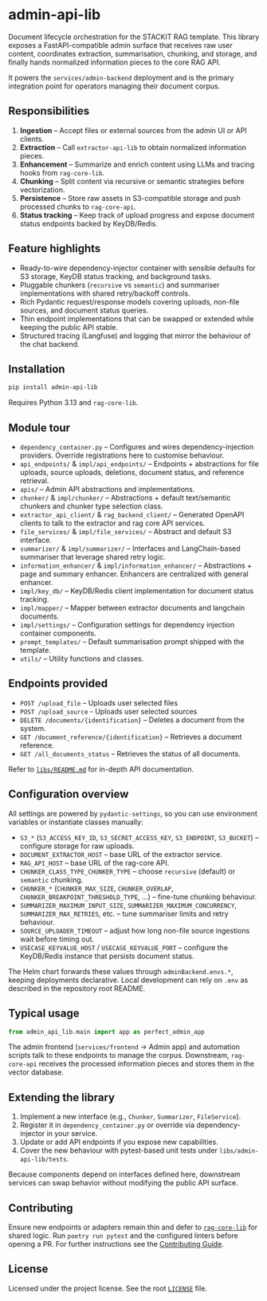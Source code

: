 # admin-api-lib

Document lifecycle orchestration for the STACKIT RAG template. This library exposes a FastAPI-compatible admin surface that receives raw user content, coordinates extraction, summarisation, chunking, and storage, and finally hands normalized information pieces to the core RAG API.

It powers the `services/admin-backend` deployment and is the primary integration point for operators managing their document corpus.

## Responsibilities

1. **Ingestion** – Accept files or external sources from the admin UI or API clients.
2. **Extraction** – Call `extractor-api-lib` to obtain normalized information pieces.
3. **Enhancement** – Summarize and enrich content using LLMs and tracing hooks from `rag-core-lib`.
4. **Chunking** – Split content via recursive or semantic strategies before vectorization.
5. **Persistence** – Store raw assets in S3-compatible storage and push processed chunks to `rag-core-api`.
6. **Status tracking** – Keep track of upload progress and expose document status endpoints backed by KeyDB/Redis.

## Feature highlights

- Ready-to-wire dependency-injector container with sensible defaults for S3 storage, KeyDB status tracking, and background tasks.
- Pluggable chunkers (`recursive` vs `semantic`) and summariser implementations with shared retry/backoff controls.
- Rich Pydantic request/response models covering uploads, non-file sources, and document status queries.
- Thin endpoint implementations that can be swapped or extended while keeping the public API stable.
- Structured tracing (Langfuse) and logging that mirror the behaviour of the chat backend.

## Installation

```bash
pip install admin-api-lib
```

Requires Python 3.13 and `rag-core-lib`.

## Module tour

- `dependency_container.py` – Configures and wires dependency-injection providers. Override registrations here to customise behaviour.
- `api_endpoints/` & `impl/api_endpoints/` – Endpoints + abstractions for file uploads, source uploads, deletions, document status, and reference retrieval.
- `apis/` – Admin API abstractions and implementations.
- `chunker/` & `impl/chunker/` – Abstractions + default text/semantic chunkers and chunker type selection class.
- `extractor_api_client/` & `rag_backend_client/` – Generated OpenAPI clients to talk to the extractor and rag core API services.
- `file_services/` & `impl/file_services/` – Abstract and default S3 interface.
- `summarizer/` & `impl/summarizer/` – Interfaces and LangChain-based summariser that leverage shared retry logic.
- `information_enhancer/` & `impl/information_enhancer/` – Abstractions + page and summary enhancer. Enhancers are centralized with general enhancer.
- `impl/key_db/` – KeyDB/Redis client implementation for document status tracking.
- `impl/mapper/` – Mapper between extractor documents and langchain documents.
- `impl/settings/` – Configuration settings for dependency injection container components.
- `prompt_templates/` – Default summarisation prompt shipped with the template.
- `utils/` – Utility functions and classes.

## Endpoints provided

- `POST /upload_file` – Uploads user selected files
- `POST /upload_source` - Uploads user selected sources
- `DELETE /documents/{identification}` – Deletes a document from the system.
- `GET /document_reference/{identification}` – Retrieves a document reference.
- `GET /all_documents_status` – Retrieves the status of all documents.

Refer to [`libs/README.md`](../README.md#2-admin-api-lib) for in-depth API documentation.

## Configuration overview

All settings are powered by `pydantic-settings`, so you can use environment variables or instantiate classes manually:

- `S3_*` (`S3_ACCESS_KEY_ID`, `S3_SECRET_ACCESS_KEY`, `S3_ENDPOINT`, `S3_BUCKET`) – configure storage for raw uploads.
- `DOCUMENT_EXTRACTOR_HOST` – base URL of the extractor service.
- `RAG_API_HOST` – base URL of the rag-core API.
- `CHUNKER_CLASS_TYPE_CHUNKER_TYPE` – choose `recursive` (default) or `semantic` chunking.
- `CHUNKER_*` (`CHUNKER_MAX_SIZE`, `CHUNKER_OVERLAP`, `CHUNKER_BREAKPOINT_THRESHOLD_TYPE`, …) – fine-tune chunking behaviour.
- `SUMMARIZER_MAXIMUM_INPUT_SIZE`, `SUMMARIZER_MAXIMUM_CONCURRENCY`, `SUMMARIZER_MAX_RETRIES`, etc. – tune summariser limits and retry behaviour.
- `SOURCE_UPLOADER_TIMEOUT` – adjust how long non-file source ingestions wait before timing out.
- `USECASE_KEYVALUE_HOST` / `USECASE_KEYVALUE_PORT` – configure the KeyDB/Redis instance that persists document status.

The Helm chart forwards these values through `adminBackend.envs.*`, keeping deployments declarative. Local development can rely on `.env` as described in the repository root README.

## Typical usage

```python
from admin_api_lib.main import app as perfect_admin_app
```

The admin frontend (`services/frontend` → Admin app) and automation scripts talk to these endpoints to manage the corpus. Downstream, `rag-core-api` receives the processed information pieces and stores them in the vector database.

## Extending the library

1. Implement a new interface (e.g., `Chunker`, `Summarizer`, `FileService`).
2. Register it in `dependency_container.py` or override via dependency-injector in your service.
3. Update or add API endpoints if you expose new capabilities.
4. Cover the new behaviour with pytest-based unit tests under `libs/admin-api-lib/tests`.

Because components depend on interfaces defined here, downstream services can swap behavior without modifying the public API surface.

## Contributing

Ensure new endpoints or adapters remain thin and defer to [`rag-core-lib`](../rag-core-lib/) for shared logic. Run `poetry run pytest` and the configured linters before opening a PR. For further instructions see the [Contributing Guide](https://github.com/stackitcloud/rag-template/blob/main/CONTRIBUTING.md).

## License

Licensed under the project license. See the root [`LICENSE`](https://github.com/stackitcloud/rag-template/blob/main/LICENSE) file.
